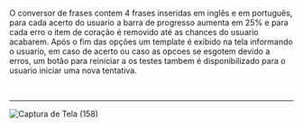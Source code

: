 O conversor de frases contem 4 frases inseridas em inglês e em português, para cada acerto do usuario a barra de progresso aumenta em 25% e para cada erro o item de coração é removido até as chances do usuario acabarem. Após o fim das opções um template é exibido na tela informando o usuario, em caso de acerto ou caso as opcoes se esgotem devido a erros, um botão para reiniciar a os testes tambem é disponibilizado para o usuario iniciar uma nova tentativa.

<br>

<hr>

![Captura de Tela (158)](https://github.com/PauloCatto/Phrase-converter/assets/108766424/f9935447-dd59-4fa6-8c5c-a9113c5288e0)
